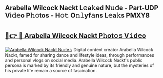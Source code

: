 ## Arabella Wilcock Nackt L𝚎a𝚔ed N𝚞𝚍e - Part-UDP Vi𝚍𝚎o P𝚑𝚘tos - H𝚘𝚝 O𝚗𝚕yf𝚊ns L𝚎a𝚔s PMXY8

# <h2><a href="http://kf5r5lk.oniu.top/?m=Arabella+Wilcock+Nackt">🔗👉 🔴 Arabella Wilcock Nackt P𝚑ot𝚘𝚜 V𝚒d𝚎o</a></h2>

[![Arabella Wilcock Nackt Nu𝚍e𝚜](https://i.imgur.com/0qMVB7G.gif)](http://kf5r5lk.oniu.top/?m=Arabella+Wilcock+Nackt)
Digital content creator Arabella Wilcock Nackt, famed for sharing dance and lifestyle ideas, through performances and personal vlogs on social media. Arabella Wilcock Nackt's public persona is marked by its friendly and genuine nature, but the mysteries of his private life remain a source of fascination.  
